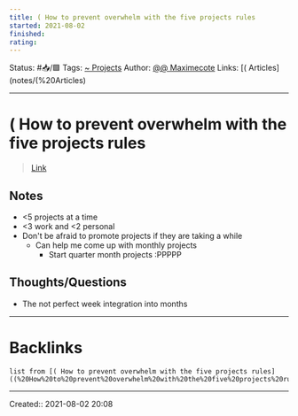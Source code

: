 ```yaml
---
title: ( How to prevent overwhelm with the five projects rules
started: 2021-08-02 
finished:
rating: 
---
```

Status: #📥/🟩 
Tags: [~ Projects](~%20Projects)
Author: [@@ Maximecote](@@%20Maximecote)
Links: [( Articles](notes/(%20Articles)
___
# ( How to prevent overwhelm with the five projects rules
> [Link](https://www.maximecote.me/blog/how-to-prevent-overwhelm-with-the-five-projects-rules/)
## Notes
-   <5 projects at a time
-   <3 work and <2 personal
-   Don't be afraid to promote projects if they are taking a while
	- Can help me come up with monthly projects
		- Start quarter month projects :PPPPP
## Thoughts/Questions
- The not perfect week integration into months
___
# Backlinks
```dataview
list from [( How to prevent overwhelm with the five projects rules]((%20How%20to%20prevent%20overwhelm%20with%20the%20five%20projects%20rules)
```
___

Created:: 2021-08-02 20:08
